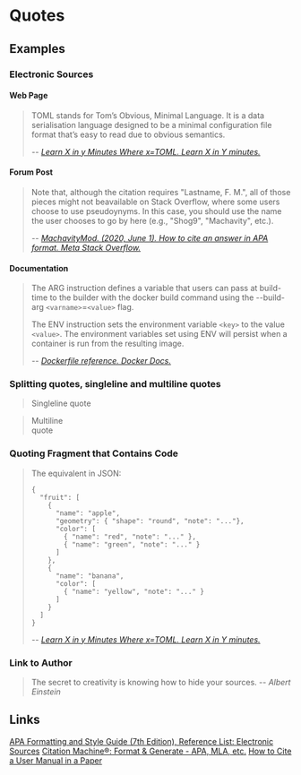 # Quotes

## Examples

### Electronic Sources

#### Web Page

> TOML stands for Tom’s Obvious, Minimal Language. It is a data serialisation language designed to be
> a minimal configuration file format that’s easy to read due to obvious semantics.
>
> -- <cite>[Learn X in y Minutes Where x=TOML. Learn X in Y minutes.](https://learnxinyminutes.com/docs/toml/)</cite>

#### Forum Post

> Note that, although the citation requires "Lastname, F. M.", all of those pieces
> might not beavailable on Stack Overflow, where some users choose to use pseudoynyms.
> In this case, you should use the name the user chooses to go by here (e.g., "Shog9", 
> "Machavity", etc.).
>
> -- <cite>[MachavityMod. (2020, June 1). How to cite an answer in APA format. Meta Stack Overflow.](
https://meta.stackoverflow.com/a/397905)</cite>

#### Documentation

> The ARG instruction defines a variable that users can pass at build-time to the builder with the docker
> build command using the --build-arg `<varname>`=`<value>` flag.
>
> The ENV instruction sets the environment variable `<key>` to the value `<value>`.
> The environment variables set using ENV will persist when a container is run from the resulting image.
>
> -- <cite>[Dockerfile reference. Docker Docs.](https://docs.docker.com/engine/reference/builder/)</cite>

### Splitting quotes, singleline and multiline quotes

> Singleline quote

> Multiline\
> quote

### Quoting Fragment that Contains Code

> The equivalent in JSON:
>
> ```
> {
>   "fruit": [
>     {
>       "name": "apple",
>       "geometry": { "shape": "round", "note": "..."},
>       "color": [
>         { "name": "red", "note": "..." },
>         { "name": "green", "note": "..." }
>       ]
>     },
>     {
>       "name": "banana",
>       "color": [
>         { "name": "yellow", "note": "..." }
>       ]
>     }
>   ]
> }
> ```
>
> -- <cite>[Learn X in y Minutes Where x=TOML. Learn X in Y minutes.](https://learnxinyminutes.com/docs/toml/)</cite>

### Link to Author

> The secret to creativity is knowing how to hide your sources.
> -- <cite>Albert Einstein</cite>

## Links

[APA Formatting and Style Guide (7th Edition), Reference List: Electronic Sources](https://owl.purdue.edu/owl/research_and_citation/apa_style/apa_formatting_and_style_guide/reference_list_electronic_sources.html)
[Citation Machine®: Format & Generate - APA, MLA, etc.](https://www.citationmachine.net)
[How to Cite a User Manual in a Paper](https://penandthepad.com/cite-user-manual-paper-8653776.html)
